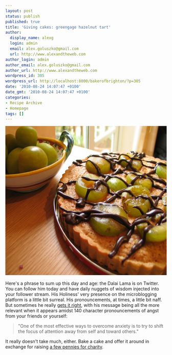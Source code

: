 ```yaml
---
layout: post
status: publish
published: true
title: 'Giving cakes: greengage hazelnut tart'
author:
  display_name: alexg
  login: admin
  email: alex.goluszko@gmail.com
  url: http://www.alexandtheweb.com
author_login: admin
author_email: alex.goluszko@gmail.com
author_url: http://www.alexandtheweb.com
wordpress_id: 305
wordpress_url: http://localhost:8000/bakerofbrighton/?p=305
date: '2010-08-24 14:07:47 +0100'
date_gmt: '2010-08-24 14:07:47 +0100'
categories:
- Recipe Archive
- Homepage
tags: []
---
```

<p><a href="http://localhost:8000/bakerofbrighton/greengage-hazelnut-tart/4888147719_c29c57954e_b/" rel="attachment wp-att-307"><img src="/images/2010/08/4888147719_c29c57954e_b-620x465.jpg" alt="Hazelnut frangipane tart with greengages and chocolate" title="Hazelnut frangipane tart with greengages and chocolate" width="620" height="465" class="alignnone size-medium wp-image-307" /></a></p>
<p>Here's a phrase to sum up this day and age: the Dalai Lama is on Twitter. You can follow him today and have daily nuggets of wisdom injected into your follower stream. His Holiness' very presence on the microblogging platform is a little bit surreal. His pronouncements, at times, a little bit naff. But sometimes he really <a href="http://twitter.com/DalaiLama/status/21989126596">gets it right</a>, with his message being all the more relevant when it appears amidst 140 character pronouncements of angst from your friends or yourself: </p>
<blockquote><p>"One of the most effective ways to overcome anxiety is to try to shift the focus of attention away from self and toward others."</p></blockquote>
<p>It really doesn't take much, either. Bake a cake and offer it around in exchange for raising <a href="https://www.donate.bt.com/dec_form_pfa.html">a few pennies for charity</a>. </p>
